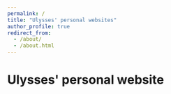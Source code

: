 ```yaml
---
permalink: /
title: "Ulysses' personal websites"
author_profile: true
redirect_from: 
  - /about/
  - /about.html
---
```


Ulysses' personal website
======= 
